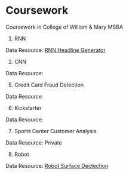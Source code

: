 # Coursework
Coursework in College of William &amp; Mary MSBA

1. RNN

Data Resource: [RNN Headline Generator](https://www.kaggle.com/therohk/million-headlines)

2. CNN

Data Resource:

5. Credit Card Fraud Detection

Data Resource:

6. Kickstarter

Data Resource:

7. Sports Center Customer Analysis

Data Resource: Private

8. Robot

Data Resource: [Robot Surface Dectection](https://www.kaggle.com/c/career-con-2019/data)
